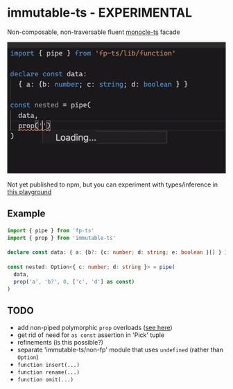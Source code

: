 # immutable-ts - EXPERIMENTAL

Non-composable, non-traversable fluent [monocle-ts](https://github.com/gcanti/monocle-ts) facade

![prop video](readme-vid.gif)

Not yet published to npm, but you can experiment with types/inference in [this playground](https://www.typescriptlang.org/play?#code/JYWwDg9gTgLgBAbzmYYCmcC+cBmUIhwDkOYAtDAM4D0ANsAEbU4CuAdgMYzARtEBQ-ACZoOtAIZQMHXpXhDxMcQC5EcFYgYB+VQg6q2LEAzRQA3HCGq5UYGwDmFtKoYQItNOLZYA2gF0sLEEZNjk4NjQ5NCE4AF5kVDQACn44S0VxABo4VOR8MCSicSJsom0SuAAGbJ8iDgqiISIA8Uo4ELkASn5uwT7+akGh4eoB6jgYAE90NsGxkaHBETFJaVl4MHzVAB5cgEk2HFNM3IAFRQALODQADxg0NiE23LTB8NFIyklJiYh1WloEAA7nA7EcpJw0C84OcYBdKNsDuCAHzXO4PJ5wJKGYymOAAHzgNjs9gJcCk4iEvFoP2JDn8nX8OTSLLgWhhlwRSNMqOhaQMaAAbqZ+MikgA6SVgS6qWEXTpxVFJCAMABWqm5UAVsVRAHFgMKAPJgGDbACCMDliMOxw5cOR2TlyMEdnuUBw4g4GAAygQ0ObUQhchSqWwaXAAPpKeyqIi+kBoARpEPUn6C8S0FjOOBm-iYfiu0wer1wAByvAwSBTYZ+UfEMeI5YiRCCU3QcGN3F4AbicHj-rNqMJTah-DbGAAEq0AKqPSLAKRCADSaEmCMHvbNaPujzaOJMUFy7JgUCzuVUW9uO8xdPs0OPp6hrIv24xbVc7k8bD5bImj5-L5Xm+ML4CAwCUP6XiTM6rKsg+Z6wSyqgerQEGCOOdrwrsaRmtkZxSIKr67nA7AANZsMCbBMvE-gnGkK5rr2pGrhAOA5nRHYmgxbTxJ2DGsQGoq9rkU6ULOIiUAu0TcT2QHEShEHMiy7I+GaARyZiqlQFA4iTNsZEUUCbDIn4P7sma2m6XK66OgRMGwaoP5pISPiSuKpwEdk1bhtx-imYhzlYk5LLcURmIGZRwVwR2arWea2QKWgtlCtk3H2QFsGEkkfGrm0Gl7kKeJRQF7IRMKUBKRliGqIasWcvFf5ZslgrZDla7It0VVIe85XBZ13VlSKY7TBgFk6ZMcW5Je6LEWNun6Ww5GUQ6+FCmFbQRUZ1FwP4QnxLkLluR5KXhEYB7+WScVmj4+6mH4NRHZ5p24lAfj2W8hK1aqV0JRmEHNdkAAqLBgB4-E4AGzrDe2X2TThHHgZ261wB+HheBxx2EflJGLYZVEBDR925KF8TMZMrE5ntSmHZKmOpblF1ZT+iMmsjJ5ZpVsHsikXVpLOEAmtsaXI2TFO5rzymYQiTaliwALiAwHjmj4-OC2lb0PbTT3cW9nNdQKvVdf1GWqDzEtwKF2Oi2xW7FdFV0+DrmvudrDO8ubcAGyKEvG3AvQYRaVpTRxFn2HlM3hbjlG7ai+04VAYfI7t0Xi91ofh9ebQ+GCeIMdkbk5xVABKkQwBd0UMcj3k-Ek1s5oy5dc2oPinKC3gMTdZ13X4F4twE+Ymxbq7I7dh5deZyObfjv6B5cyuj-dcAl3IqJe2PVWqKrpoMaiVssTbetVfBGDY6JnZC6u6Xm+ZlpzzLcsSIrA4qxRauXxrS+l1fEsXrfcLK1vC+0FF7LxgN-DePVva8zXuhEacB9RGkFrhHMCcM7ASnv4WOuR2Ynwjm0M+SDUGdxerre8nEuxsB7NCVQODkaiVliAc0RCF7gPZJ2HglCNwAUptDDAbUBIbniEGNIjs25wDrmpMgOgcYiBwHYaIyNrpLgCGQpcyNby-gAAYABIEBLkwFoTRntIEVWoSYvMPgJGmV4XAAh29Y4W2RjohAhdIwGKMcfYxg1Dw2PoUYIWDi1HY1Hr+WhMCbGAKXIEpxujXEMXcb+SuqglywPbMDUGaBwbmknlHLautYi5AAKI3DECwEQ2EWQSI4mkCRlk9JT3ssiIAA)

## Example

```ts
import { pipe } from 'fp-ts'
import { prop } from 'immutable-ts'

declare const data: { a: {b?: {c: number; d: string; e: boolean }[] } }

const nested: Option<{ c: number; d: string }> = pipe(
  data, 
  prop('a', 'b?', 0, ['c', 'd'] as const)
)
```

## TODO

- add non-piped polymorphic `prop` overloads ([see here](https://github.com/gcanti/fp-ts/pull/1454#issuecomment-822622706))
- get rid of need for `as const` assertion in 'Pick' tuple
- refinements (is this possible?)
- separate 'immutable-ts/non-fp' module that uses `undefined` (rather than `Option`)
- `function insert(...)`
- `function rename(...)`
- `function omit(...)`